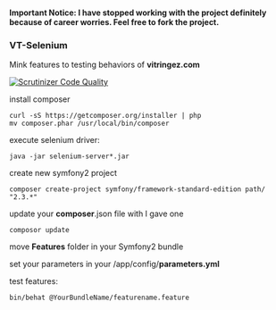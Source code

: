 #### Important Notice: I have stopped working with the project definitely because of career worries. Feel free to fork the project.



### VT-Selenium

Mink features to testing behaviors of **vitringez.com**


[![Scrutinizer Code Quality](https://scrutinizer-ci.com/g/muhasturk/Mink/badges/quality-score.png?b=master)](https://scrutinizer-ci.com/g/muhasturk/Mink/?branch=master)

install composer

    curl -sS https://getcomposer.org/installer | php
    mv composer.phar /usr/local/bin/composer

execute selenium driver:

    java -jar selenium-server*.jar

create new symfony2 project

    composer create-project symfony/framework-standard-edition path/ "2.3.*"

update your **composer**.json file with I gave one

    composor update

move **Features** folder in your Symfony2 bundle

set your parameters in your /app/config/**parameters.yml**

test features:

    bin/behat @YourBundleName/featurename.feature







